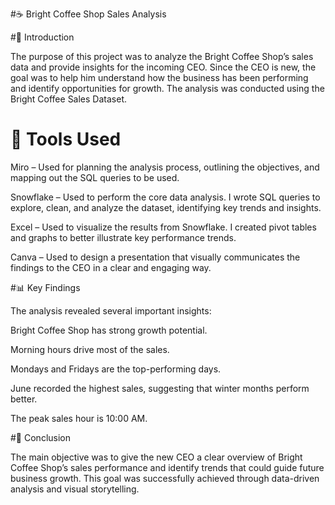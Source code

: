 #☕ Bright Coffee Shop Sales Analysis

#📘 Introduction

The purpose of this project was to analyze the Bright Coffee Shop’s sales data and provide insights for the incoming CEO.
Since the CEO is new, the goal was to help him understand how the business has been performing and identify opportunities for growth.
The analysis was conducted using the Bright Coffee Sales Dataset.

# 🧰 Tools Used

Miro – Used for planning the analysis process, outlining the objectives, and mapping out the SQL queries to be used.

Snowflake – Used to perform the core data analysis. I wrote SQL queries to explore, clean, and analyze the dataset, identifying key trends and insights.

Excel – Used to visualize the results from Snowflake. I created pivot tables and graphs to better illustrate key performance trends.

Canva – Used to design a presentation that visually communicates the findings to the CEO in a clear and engaging way.

#📊 Key Findings

The analysis revealed several important insights:

Bright Coffee Shop has strong growth potential.

Morning hours drive most of the sales.

Mondays and Fridays are the top-performing days.

June recorded the highest sales, suggesting that winter months perform better.

The peak sales hour is 10:00 AM.

#🎯 Conclusion

The main objective was to give the new CEO a clear overview of Bright Coffee Shop’s sales performance and identify trends that could guide future business growth.
This goal was successfully achieved through data-driven analysis and visual storytelling. 
